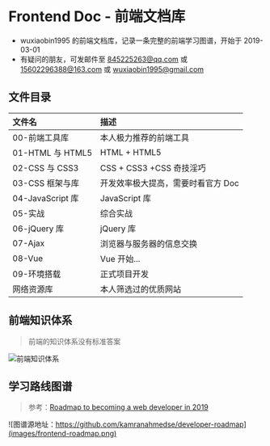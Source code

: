 # Frontend Doc - 前端文档库

- wuxiaobin1995 的前端文档库，记录一条完整的前端学习图谱，开始于 2019-03-01
- 有疑问的朋友，可发邮件至 845225263@qq.com 或 15602296388@163.com 或 wuxiaobin1995@gmail.com

## 文件目录

| 文件名           | 描述                               |
| :--------------- | :--------------------------------- |
| 00-前端工具库    | 本人极力推荐的前端工具             |
| 01-HTML 与 HTML5 | HTML + HTML5                       |
| 02-CSS 与 CSS3   | CSS + CSS3 +CSS 奇技淫巧           |
| 03-CSS 框架与库  | 开发效率极大提高，需要时看官方 Doc |
| 04-JavaScript 库 | JavaScript 库                      |
| 05-实战          | 综合实战                           |
| 06-jQuery 库     | jQuery 库                          |
| 07-Ajax          | 浏览器与服务器的信息交换           |
| 08-Vue           | Vue 开始...                        |
| 09-环境搭载      | 正式项目开发                       |
| 网络资源库       | 本人筛选过的优质网站               |

## 前端知识体系

> 前端的知识体系没有标准答案

![前端知识体系](images/前端知识体系.png)

## 学习路线图谱

> 参考：[Roadmap to becoming a web developer in 2019](https://github.com/kamranahmedse/developer-roadmap)

![图谱源地址：https://github.com/kamranahmedse/developer-roadmap](images/frontend-roadmap.png)
